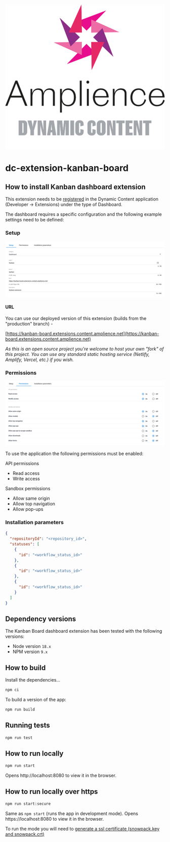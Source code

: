 [![Amplience Dynamic Content](media/header.png)](https://amplience.com/dynamic-content)

# dc-extension-kanban-board

## How to install Kanban dashboard extension

This extension needs to be [registered](https://amplience.com/docs/development/registeringextensions.html) in the Dynamic Content application (Developer -> Extensions) under the type of Dashboard.

The dashboard requires a specific configuration and the following example settings need to be defined:

### Setup

![Setup](media/setup.png)

#### URL

You can use our deployed version of this extension (builds from the "production" branch) -

[https://kanban-board.extensions.content.amplience.net](https://kanban-board.extensions.content.amplience.net)

_As this is an open source project you're welcome to host your own "fork" of this project. You can use any standard static hosting service (Netlify, Amplify, Vercel, etc.) if you wish._

### Permissions

![Permissions](media/permissions.png)

To use the application the following permissions must be enabled:

API permissions

- Read access
- Write access

Sandbox permissions

- Allow same origin
- Allow top navigation
- Allow pop-ups

### Installation parameters

```json
{
  "repositoryId": "<repository_id>",
  "statuses": [
    {
      "id": "<workflow_status_id>"
    },
    {
      "id": "<workflow_status_id>"
    },
    {
      "id": "<workflow_status_id>"
    }
  ]
}
```

## Dependency versions

The Kanban Board dashboard extension has been tested with the following versions:

- Node version `18.x`
- NPM version `9.x`

## How to build

Install the dependencies...

```bash
npm ci
```

To build a version of the app:

```bash
npm run build
```

## Running tests

```bash
npm run test
```

## How to run locally

```bash
npm run start
```

Opens http://localhost:8080 to view it in the browser.

## How to run locally over https

```bash
npm run start:secure
```

Same as `npm start` (runs the app in development mode).
Opens https://localhost:8080 to view it in the browser.

To run the mode you will need to [generate a ssl certificate (snowpack.key and snowpack.crt)](https://www.snowpack.dev/#https%2Fhttp2)

